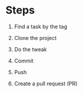 # Steps

1. Find a task by the tag

2. Clone the project

3. Do the tweak

4. Commit

5. Push

6. Create a pull request (PR)